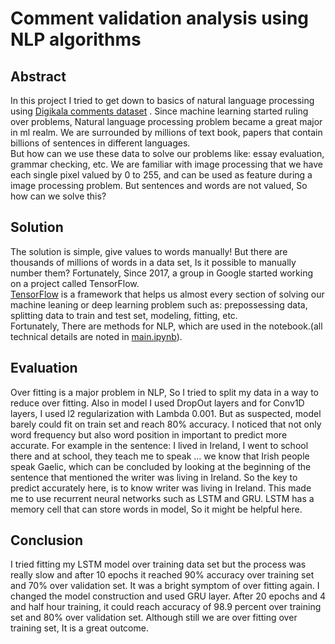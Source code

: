 # Comment validation analysis using NLP algorithms
## Abstract
In this project I tried to get down to basics of natural language processing using [Digikala comments dataset](https://github.com/FarzamTP/Digikala-Comment-Verfication/blob/master/datasets/train_comments.zip) .
Since machine learning started ruling over problems, Natural language processing problem became a great major in ml realm. We are surrounded by millions of text book, papers that contain billions of sentences in different languages.<br>
But how can we use these data to solve our problems like: essay evaluation, grammar checking, etc. We are familiar with 
image processing that we have each single pixel valued by 0 to 255, and can be used as feature during a image processing
 problem. But sentences and words are not valued, So how can we solve this? 
 
## Solution
The solution is simple, give values to words manually! 
But there are thousands of millions of words in a data set, Is it possible to manually number them?
Fortunately, Since 2017, a group in Google started working on a project called TensorFlow.<br> 
[TensorFlow](https://www.tensorflow.org/) is a framework that helps us almost every section of solving our machine leaning or deep learning problem such as: prepossessing data, splitting data to train and test set, modeling, fitting, etc.<br>
Fortunately, There are methods for NLP, which are used in the notebook.(all technical details are noted in [main.ipynb](https://github.com/FarzamTP/Digikala-Comment-Verfication/main.ipynb)).

## Evaluation
Over fitting is a major problem in NLP, So I tried to split my data in a way to reduce over fitting. Also in model I used DropOut layers and for Conv1D layers, I used l2 regularization with Lambda 0.001. But as suspected, model barely could fit on train set and reach 80% accuracy.
I noticed that not only word frequency but also word position in important to predict more accurate.
For example in the sentence:
I lived in Ireland, I went to school there and at school, they teach me to speak …
we know that Irish people speak Gaelic, which can be concluded by looking at the beginning of the sentence that mentioned the writer was living in Ireland. So the key to predict accurately here, is to know writer was living in Ireland. This made me to use recurrent neural networks such as LSTM and GRU. LSTM has a memory cell that can store words in model, So it might be helpful here.

## Conclusion
I tried fitting my LSTM model over training data set but the process was really slow and after 10 epochs it reached 90% accuracy over training set and 70% over validation set. It was a bright symptom of over fitting again. I changed the model construction and used GRU layer. After 20 epochs and 4 and half hour training, it could reach accuracy of 98.9 percent over training set and 80% over validation set.
Although still we are over fitting over training set, It is a great outcome.
